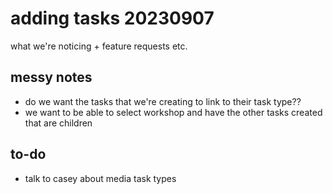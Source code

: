 # adding tasks 20230907
what we're noticing + feature requests etc.

## messy notes
* do we want the tasks that we're creating to link to their task type??
* we want to be able to select workshop and have the other tasks created that are children


## to-do
* talk to casey about media task types